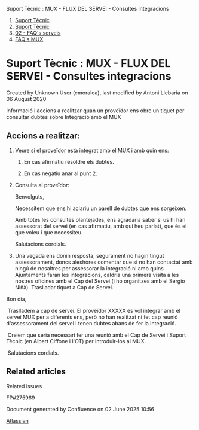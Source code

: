 Suport Tècnic : MUX - FLUX DEL SERVEI - Consultes integracions  

1.  [Suport Tècnic](index.html)
2.  [Suport Tècnic](13893782.html)
3.  [02 - FAQ's serveis](26313393.html)
4.  [FAQ's MUX](28705591.html)

Suport Tècnic : MUX - FLUX DEL SERVEI - Consultes integracions
==============================================================

Created by Unknown User (cmoralea), last modified by Antoni Llebaria on 06 August 2020

Informació i accions a realitzar quan un proveïdor ens obre un tiquet per consultar dubtes sobre Integració amb el MUX

Accions a realitzar:
--------------------

1.  Veure si el proveïdor està integrat amb el MUX i amb quin ens:  
    1.  En cas afirmatiu resoldre els dubtes.  
          
        
    2.  En cas negatiu anar al punt 2.
2.  Consulta al proveïdor:
    
      
    
    Benvolguts,
    
    Necessitem que ens hi aclariu un parell de dubtes que ens sorgeixen.
    
    Amb totes les consultes plantejades, ens agradaria saber si us hi han assessorat del servei (en cas afirmatiu, amb qui heu parlat), que és el que voleu i que necessiteu.
    
    Salutacions cordials.
    
3.  Una vegada ens donin resposta, segurament no hagin tingut assessorament, doncs aleshores comentar que si no han contactat amb ningú de nosaltres per assessorar la integració ni amb quins Ajuntaments faran les integracions, caldria una primera visita a les nostres oficines amb el Cap del Servei (i ho organitzes amb el Sergio Niñà). Traslladar tiquet a Cap de Servei.

  

Bon dia,

 Traslladem a cap de servei. El proveïdor XXXXX es vol integrar amb el servei MUX per a diferents ens, però no han realitzat ni fet cap reunió d'assessorament del servei i tenen dubtes abans de fer la integració.

 Creiem que seria necessari fer una reunió amb el Cap de Servei i Suport Tècnic (en Albert Ciffone i l'OT) per introduir-los al MUX.

 Salutacions cordials.

Related articles
----------------

  

Related issues

FP#275969

Document generated by Confluence on 02 June 2025 10:56

[Atlassian](http://www.atlassian.com/)
